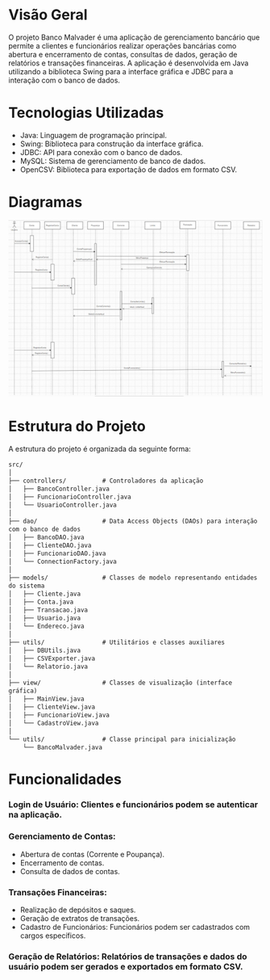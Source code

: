 # Visão Geral
O projeto Banco Malvader é uma aplicação de gerenciamento bancário que permite a clientes e funcionários realizar operações bancárias como abertura e encerramento de contas, consultas de dados, geração de relatórios e transações financeiras. A aplicação é desenvolvida em Java utilizando a biblioteca Swing para a interface gráfica e JDBC para a interação com o banco de dados.

# Tecnologias Utilizadas
- Java: Linguagem de programação principal.
- Swing: Biblioteca para construção da interface gráfica.
- JDBC: API para conexão com o banco de dados.
- MySQL: Sistema de gerenciamento de banco de dados.
- OpenCSV: Biblioteca para exportação de dados em formato CSV.

# Diagramas
![Diagrama de Sequencia](/diagramas/sequencia.jpeg "Diagrama de Sequencia")
  
# Estrutura do Projeto
A estrutura do projeto é organizada da seguinte forma:
```
src/
│
├── controllers/          # Controladores da aplicação
│   ├── BancoController.java
│   ├── FuncionarioController.java
│   └── UsuarioController.java
│
├── dao/                  # Data Access Objects (DAOs) para interação com o banco de dados
│   ├── BancoDAO.java
│   ├── ClienteDAO.java
│   ├── FuncionarioDAO.java
│   └── ConnectionFactory.java
│
├── models/               # Classes de modelo representando entidades do sistema
│   ├── Cliente.java
│   ├── Conta.java
│   ├── Transacao.java
│   ├── Usuario.java
│   └── Endereco.java
│
├── utils/                # Utilitários e classes auxiliares
│   ├── DBUtils.java
│   ├── CSVExporter.java
│   └── Relatorio.java
│
├── view/                 # Classes de visualização (interface gráfica)
│   ├── MainView.java
│   ├── ClienteView.java
│   ├── FuncionarioView.java
│   └── CadastroView.java
│
└── utils/                # Classe principal para inicialização
    └── BancoMalvader.java
```

# Funcionalidades
### Login de Usuário: Clientes e funcionários podem se autenticar na aplicação.
### Gerenciamento de Contas:
- Abertura de contas (Corrente e Poupança).
- Encerramento de contas.
- Consulta de dados de contas.
### Transações Financeiras:
- Realização de depósitos e saques.
- Geração de extratos de transações.
- Cadastro de Funcionários: Funcionários podem ser cadastrados com cargos específicos.
### Geração de Relatórios: Relatórios de transações e dados do usuário podem ser gerados e exportados em formato CSV.

